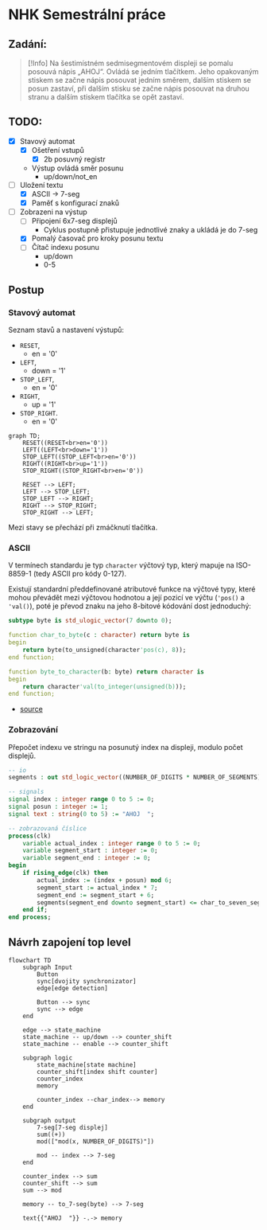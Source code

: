 # NHK Semestrální práce
## Zadání:
> [!Info] 
> Na šestimístném sedmisegmentovém displeji se pomalu posouvá nápis „AHOJ“. Ovládá se jedním tlačítkem. Jeho opakovaným stiskem se začne nápis posouvat jedním směrem, dalším stiskem se posun zastaví, při dalším stisku se začne nápis posouvat na druhou stranu a dalším stiskem tlačítka se opět zastaví.

## TODO:
- [x] Stavový automat
	- [x] Ošetření vstupů
		- [x] 2b posuvný registr
	- Výstup ovládá směr posunu
		- up/down/not_en
- [ ] Uložení textu
	- [x] ASCII -> 7-seg
	- [x] Paměť s konfigurací znaků
- [ ] Zobrazeni na výstup
	- [ ] Připojení 6x7-seg displejů
        - Cyklus postupně přistupuje jednotlivé znaky a ukládá je do 7-seg 
	- [x] Pomalý časovač pro kroky posunu textu
	- [ ] Čítač indexu posunu
		- up/down
		- 0-5

## Postup
### Stavový automat
Seznam stavů a nastavení výstupů:
- `RESET`, 
	- en = '0' 
- `LEFT`,
	- down = '1'
- `STOP_LEFT`,
	- en = '0' 
- `RIGHT`,
	- up = '1'
- `STOP_RIGHT`.
	- en = '0' 

```mermaid
graph TD; 
	RESET((RESET<br>en='0'))
	LEFT((LEFT<br>down='1'))
	STOP_LEFT((STOP_LEFT<br>en='0'))
	RIGHT((RIGHT<br>up='1'))
	STOP_RIGHT((STOP_RIGHT<br>en='0'))
	
	RESET --> LEFT; 
	LEFT --> STOP_LEFT; 
	STOP_LEFT --> RIGHT; 
	RIGHT --> STOP_RIGHT; 
	STOP_RIGHT --> LEFT;
```
Mezi stavy se přechází při zmáčknutí tlačítka. 
### ASCII
V termínech standardu je typ `character` výčtový typ, který mapuje na ISO-8859-1 (tedy ASCII pro kódy 0-127).

Existují standardní předdefinované atributové funkce na výčtové typy, které mohou převádět mezi výčtovou hodnotou a její pozicí ve výčtu (`'pos()` a `'val()`), poté je převod znaku na jeho 8-bitové kódování dost jednoduchý:
```vhdl
subtype byte is std_ulogic_vector(7 downto 0);

function char_to_byte(c : character) return byte is
begin
	return byte(to_unsigned(character'pos(c), 8));
end function;

function byte_to_character(b: byte) return character is
begin
	return character'val(to_integer(unsigned(b)));
end function;
```

- [source](https://electronics.stackexchange.com/questions/626149/does-vhdl-2008-have-built-in-function-to-convert-std-logic-vector-to-character-t)

### Zobrazování
Přepočet indexu ve stringu na posunutý index na displeji, modulo počet displejů.

```vhdl
-- io
segments : out std_logic_vector((NUMBER_OF_DIGITS * NUMBER_OF_SEGMENTS) - 1 downto 0);

-- signals
signal index : integer range 0 to 5 := 0;
signal posun : integer := 1;
signal text : string(0 to 5) := "AHOJ  ";

-- zobrazovaná číslice
process(clk)
	variable actual_index : integer range 0 to 5 := 0;
	variable segment_start : integer := 0;
	variable segment_end : integer := 0;
begin
	if rising_edge(clk) then
		actual_index := (index + posun) mod 6;
		segment_start := actual_index * 7;
		segment_end := segment_start + 6;
		segments(segment_end downto segment_start) <= char_to_seven_segment(text(actual_index));
	end if;
end process;
```

## Návrh zapojení top level

```mermaid
flowchart TD
    subgraph Input
        Button
        sync[dvojity synchronizator]
        edge[edge detection]

        Button --> sync
        sync --> edge 
    end
    
    edge --> state_machine
    state_machine -- up/down --> counter_shift
    state_machine -- enable --> counter_shift

    subgraph logic
        state_machine[state machine]
        counter_shift[index shift counter]
        counter_index
        memory

        counter_index --char_index--> memory
    end
    
    subgraph output
        7-seg[7-seg displej]
        sum((+))
        mod(["mod(x, NUMBER_OF_DIGITS)"])
        
        mod -- index --> 7-seg
    end
    
    counter_index --> sum
    counter_shift --> sum
    sum --> mod

    memory -- to_7-seg(byte) --> 7-seg

    text{{"AHOJ  "}} -.-> memory
```